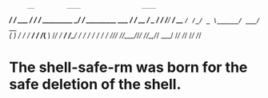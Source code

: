 
         __         ____                 ____                        
   _____/ /_  ___  / / /     _________ _/ __/__        _________ ___ 
  / ___/ __ \/ _ \/ / /_____/ ___/ __ `/ /_/ _ \______/ ___/ __ `__ \
 (__  ) / / /  __/ / /_____(__  ) /_/ / __/  __/_____/ /  / / / / / /
/____/_/ /_/\___/_/_/     /____/\__,_/_/  \___/     /_/  /_/ /_/ /_/ 
                                                                     
# The shell-safe-rm was born for the safe deletion of the shell.


                                         
